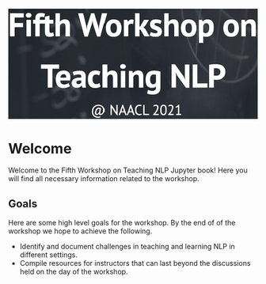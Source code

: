 ![](logo.png)

# Welcome 

Welcome to the Fifth Workshop on Teaching NLP Jupyter book! Here you will find all necessary information related to the workshop. 

## Goals

Here are some high level goals for the workshop. By the end of of the workshop we hope to achieve the following. 

- Identify and document challenges in teaching and learning NLP in different settings.
- Compile resources for instructors that can last beyond the discussions held on the day of the workshop.